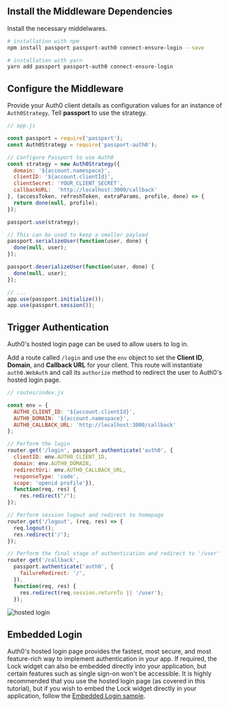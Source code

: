 ## Install the Middleware Dependencies

Install the necessary middelwares.

```bash
# installation with npm
npm install passport passport-auth0 connect-ensure-login --save

# installation with yarn
yarn add passport passport-auth0 connect-ensure-login
```

## Configure the Middleware

Provide your Auth0 client details as configuration values for an instance of `Auth0Strategy`. Tell **passport** to use the strategy.

```js
// app.js

const passport = require('passport');
const Auth0Strategy = require('passport-auth0');

// Configure Passport to use Auth0
const strategy = new Auth0Strategy({
  domain: '${account.namespace}',
  clientID: '${account.clientId}',
  clientSecret: 'YOUR_CLIENT_SECRET',
  callbackURL:  'http://localhost:3000/callback'
}, (accessToken, refreshToken, extraParams, profile, done) => {
  return done(null, profile);
});

passport.use(strategy);

// This can be used to keep a smaller payload
passport.serializeUser(function(user, done) {
  done(null, user);
});

passport.deserializeUser(function(user, done) {
  done(null, user);
});

// ...
app.use(passport.initialize());
app.use(passport.session());
```

## Trigger Authentication

Auth0's hosted login page can be used to allow users to log in.

Add a route called `/login` and use the `env` object to set the **Client ID**, **Domain**, and **Callback URL** for your client. This route will instantiate `auth0.WebAuth` and call its `authorize` method to redirect the user to Auth0's hosted login page.

```js
// routes/index.js

const env = {
  AUTH0_CLIENT_ID: '${account.clientId}',
  AUTH0_DOMAIN: '${account.namespace}',
  AUTH0_CALLBACK_URL: 'http://localhost:3000/callback'
};

// Perform the login
router.get('/login', passport.authenticate('auth0', {
  clientID: env.AUTH0_CLIENT_ID,
  domain: env.AUTH0_DOMAIN,
  redirectUri: env.AUTH0_CALLBACK_URL,
  responseType: 'code',
  scope: 'openid profile'}),
  function(req, res) {
    res.redirect("/");
});

// Perform session logout and redirect to homepage
router.get('/logout', (req, res) => {
  req.logout();
  res.redirect('/');
});

// Perform the final stage of authentication and redirect to '/user'
router.get('/callback',
  passport.authenticate('auth0', {
    failureRedirect: '/',
  }),
  function(req, res) {
    res.redirect(req.session.returnTo || '/user');
  });
```

![hosted login](/media/articles/web/hosted-login.png)

## Embedded Login

Auth0's hosted login page provides the fastest, most secure, and most feature-rich way to implement authentication in your app. If required, the Lock widget can also be embedded directly into your application, but certain features such as single sign-on won't be accessible. It is highly recommended that you use the hosted login page (as covered in this tutorial), but if you wish to embed the Lock widget directly in your application, follow the [Embedded Login sample](https://github.com/auth0-samples/auth0-nodejs-webapp-sample/tree/embedded-login/01-Embedded-Login).
